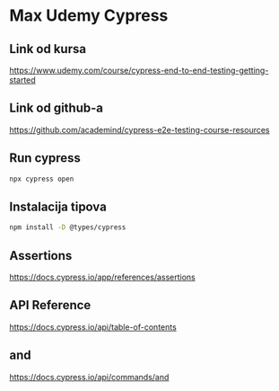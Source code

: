 # Max Udemy Cypress

## Link od kursa

https://www.udemy.com/course/cypress-end-to-end-testing-getting-started

## Link od github-a

https://github.com/academind/cypress-e2e-testing-course-resources

## Run cypress

```bash
npx cypress open
```

## Instalacija tipova

```bash
npm install -D @types/cypress
```

## Assertions

https://docs.cypress.io/app/references/assertions

## API Reference

https://docs.cypress.io/api/table-of-contents

## and

https://docs.cypress.io/api/commands/and
